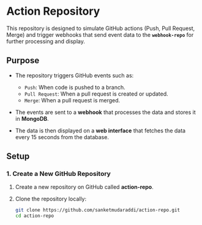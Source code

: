 # Action Repository

This repository is designed to simulate GitHub actions (Push, Pull Request, Merge) and trigger webhooks that send event data to the **`webhook-repo`** for further processing and display.

## Purpose

- The repository triggers GitHub events such as:
  - `Push`: When code is pushed to a branch.
  - `Pull Request`: When a pull request is created or updated.
  - `Merge`: When a pull request is merged.
  
- The events are sent to a **webhook** that processes the data and stores it in **MongoDB**.

- The data is then displayed on a **web interface** that fetches the data every 15 seconds from the database.

## Setup

### 1. Create a New GitHub Repository

1. Create a new repository on GitHub called **action-repo**.
2. Clone the repository locally:

   ```bash
   git clone https://github.com/sanketmudaraddi/action-repo.git
   cd action-repo
